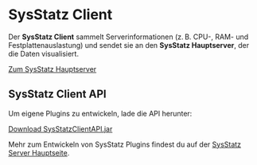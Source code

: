 # SysStatz Client

Der **SysStatz Client** sammelt Serverinformationen (z. B. CPU-, RAM- und Festplattenauslastung) und sendet sie an den **SysStatz Hauptserver**, der die Daten visualisiert.

[Zum SysStatz Hauptserver](https://github.com/Lu212Code/SysStatz)

## SysStatz Client API

Um eigene Plugins zu entwickeln, lade die API herunter:

[Download SysStatzClientAPI.jar](SysStatzClientAPI.jar)

Mehr zum Entwickeln von SysStatz Plugins findest du auf der [SysStatz Server Hauptseite](https://github.com/Lu212Code/SysStatz).
